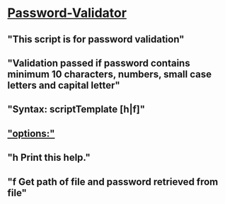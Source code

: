 # <u> Password-Validator</u>
## "This script is for password validation" 
## "Validation passed if password contains minimum 10 characters, numbers, small case letters and capital letter"
## "Syntax: scriptTemplate [h|f]"
## <u>"options:"</u>
## "h    Print this help."
## "f    Get path of file and password retrieved from file"
